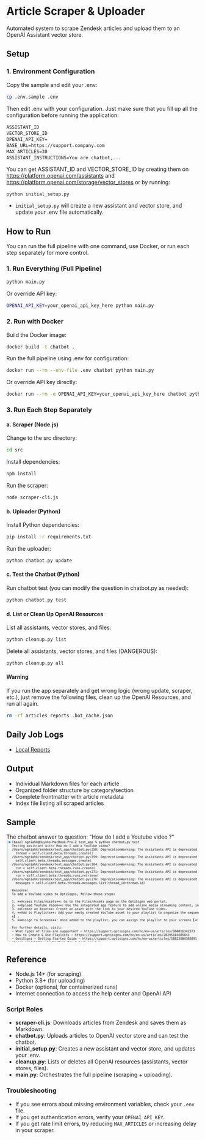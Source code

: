 # Article Scraper & Uploader

Automated system to scrape Zendesk articles and upload them to an OpenAI Assistant vector store.

## Setup

### 1. Environment Configuration

Copy the sample and edit your .env:

```bash
cp .env.sample .env
```

Then edit .env with your configuration. Just make sure that you fill up all the configuration before running the application:

```
ASSISTANT_ID
VECTOR_STORE_ID
OPENAI_API_KEY=
BASE_URL=https://support.company.com
MAX_ARTICLES=30
ASSISTANT_INSTRUCTIONS=You are chatbot,...
```

You can get ASSISTANT_ID and VECTOR_STORE_ID by creating them on https://platform.openai.com/assistants and https://platform.openai.com/storage/vector_stores or by running:

```bash
python initial_setup.py
```

- `initial_setup.py` will create a new assistant and vector store, and update your .env file automatically.

## How to Run

You can run the full pipeline with one command, use Docker, or run each step separately for more control.

### 1. Run Everything (Full Pipeline)

```bash
python main.py
```
Or override API key:
```bash
OPENAI_API_KEY=your_openai_api_key_here python main.py
```
### 2. Run with Docker

Build the Docker image:
```bash
docker build -t chatbot .
```
Run the full pipeline using .env for configuration:
```bash
docker run --rm --env-file .env chatbot python main.py
```
Or override API key directly:
```bash
docker run --rm -e OPENAI_API_KEY=your_openai_api_key_here chatbot python main.py
```

### 3. Run Each Step Separately

#### a. Scraper (Node.js)

Change to the src directory:
```bash
cd src
```
Install dependencies:
```bash
npm install
```
Run the scraper:
```bash
node scraper-cli.js
```

#### b. Uploader (Python)

Install Python dependencies:
```bash
pip install -r requirements.txt
```
Run the uploader:
```bash
python chatbot.py update
```

#### c. Test the Chatbot (Python)

Run chatbot test (you can modify the question in chatbot.py as needed):
```bash
python chatbot.py test
```

#### d. List or Clean Up OpenAI Resources

List all assistants, vector stores, and files:
```bash
python cleanup.py list
```
Delete all assistants, vector stores, and files (DANGEROUS):
```bash
python cleanup.py all
```
#### Warning

If you run the app separately and get wrong logic (wrong update, scraper, etc.), just remove the following files, clean up the OpenAI Resources, and run all again.

```bash
rm -rf articles reports .bot_cache.json
```

## Daily Job Logs

- [Local Reports](reports/latest_log.json)

## Output

- Individual Markdown files for each article
- Organized folder structure by category/section
- Complete frontmatter with article metadata
- Index file listing all scraped articles
## Sample
The chatbot answer to question: "How do I add a Youtube video ?"
![Alt text](answer_with_citations.png)
## Reference

- Node.js 14+ (for scraping)
- Python 3.8+ (for uploading)
- Docker (optional, for containerized runs)
- Internet connection to access the help center and OpenAI API

### Script Roles

- **scraper-cli.js**: Downloads articles from Zendesk and saves them as Markdown.
- **chatbot.py**: Uploads articles to OpenAI vector store and can test the chatbot.
- **initial_setup.py**: Creates a new assistant and vector store, and updates your .env.
- **cleanup.py**: Lists or deletes all OpenAI resources (assistants, vector stores, files).
- **main.py**: Orchestrates the full pipeline (scraping + uploading).

### Troubleshooting

- If you see errors about missing environment variables, check your `.env` file.
- If you get authentication errors, verify your `OPENAI_API_KEY`.
- If you get rate limit errors, try reducing `MAX_ARTICLES` or increasing delay in your scraper.
